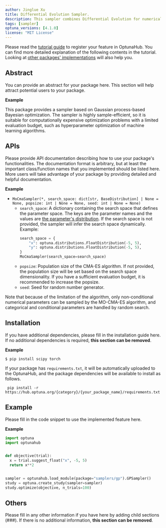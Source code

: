 ```yaml
---
author: Jinglue Xu
title: Differential Evolution Sampler.
description: This sampler combines Differential Evolution for numerical parameters and Random Sampling for categorical parameters, dynamically adapting to changes in the search space by initializing new dimensions and ignoring removed ones seamlessly across trials.
tags: [sampler]
optuna_versions: [4.1.0]
license: "MIT License"
---
```


<!--
This is an example of the frontmatters.
All columns must be string.
You can omit quotes when value types are not ambiguous.
For tags, a package placed in
- package/samplers/ must include the tag "sampler"
- package/visualilzation/ must include the tag "visualization"
- package/pruners/ must include the tag "pruner"
respectively.

---
author: Optuna team
title: My Sampler
description: A description for My Sampler.
tags: [sampler, 2nd tag for My Sampler, 3rd tag for My Sampler]
optuna_versions: [3.6.1]
license: "MIT License"
---
-->

Please read the [tutorial guide](https://optuna.github.io/optunahub-registry/recipes/001_first.html) to register your feature in OptunaHub.
You can find more detailed explanation of the following contents in the tutorial.
Looking at [other packages' implementations](https://github.com/optuna/optunahub-registry/tree/main/package) will also help you.

## Abstract

You can provide an abstract for your package here.
This section will help attract potential users to your package.

**Example**

This package provides a sampler based on Gaussian process-based Bayesian optimization. The sampler is highly sample-efficient, so it is suitable for computationally expensive optimization problems with a limited evaluation budget, such as hyperparameter optimization of machine learning algorithms.

## APIs

Please provide API documentation describing how to use your package's functionalities.
The documentation format is arbitrary, but at least the important class/function names that you implemented should be listed here.
More users will take advantage of your package by providing detailed and helpful documentation.

**Example**

- `MoCmaSampler(*, search_space: dict[str, BaseDistribution] | None = None, popsize: int | None = None, seed: int | None = None)`
  - `search_space`: A dictionary containing the search space that defines the parameter space. The keys are the parameter names and the values are [the parameter's distribution](https://optuna.readthedocs.io/en/stable/reference/distributions.html). If the search space is not provided, the sampler will infer the search space dynamically.
    Example:
    ```python
    search_space = {
        "x": optuna.distributions.FloatDistribution(-5, 5),
        "y": optuna.distributions.FloatDistribution(-5, 5),
    }
    MoCmaSampler(search_space=search_space)
    ```
  - `popsize`: Population size of the CMA-ES algorithm. If not provided, the population size will be set based on the search space dimensionality. If you have a sufficient evaluation budget, it is recommended to increase the popsize.
  - `seed`: Seed for random number generator.

Note that because of the limitation of the algorithm, only non-conditional numerical parameters can be sampled by the MO-CMA-ES algorithm, and categorical and conditional parameters are handled by random search.

## Installation

If you have additional dependencies, please fill in the installation guide here.
If no additional dependencies is required, **this section can be removed**.

**Example**

```shell
$ pip install scipy torch
```

If your package has `requirements.txt`, it will be automatically uploaded to the OptunaHub, and the package dependencies will be available to install as follows.

```shell
 pip install -r https://hub.optuna.org/{category}/{your_package_name}/requirements.txt
```

## Example

Please fill in the code snippet to use the implemented feature here.

**Example**

```python
import optuna
import optunahub


def objective(trial):
  x = trial.suggest_float("x", -5, 5)
  return x**2


sampler = optunahub.load_module(package="samplers/gp").GPSampler()
study = optuna.create_study(sampler=sampler)
study.optimize(objective, n_trials=100)
```

## Others

Please fill in any other information if you have here by adding child sections (###).
If there is no additional information, **this section can be removed**.

<!--
For example, you can add sections to introduce a corresponding paper.

### Reference
Takuya Akiba, Shotaro Sano, Toshihiko Yanase, Takeru Ohta, and Masanori Koyama. 2019.
Optuna: A Next-generation Hyperparameter Optimization Framework. In KDD.

### Bibtex
```
@inproceedings{optuna_2019,
    title={Optuna: A Next-generation Hyperparameter Optimization Framework},
    author={Akiba, Takuya and Sano, Shotaro and Yanase, Toshihiko and Ohta, Takeru and Koyama, Masanori},
    booktitle={Proceedings of the 25th {ACM} {SIGKDD} International Conference on Knowledge Discovery and Data Mining},
    year={2019}
}
```
-->
